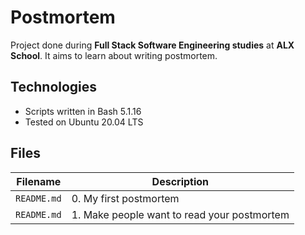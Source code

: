 # Postmortem
Project done during **Full Stack Software Engineering studies** at **ALX School**. It aims to learn about writing postmortem.

## Technologies
* Scripts written in Bash 5.1.16
* Tested on Ubuntu 20.04 LTS

## Files

| Filename | Description |
| -------- | ----------- |
| `README.md` | 0. My first postmortem |
| `README.md` | 1. Make people want to read your postmortem |

